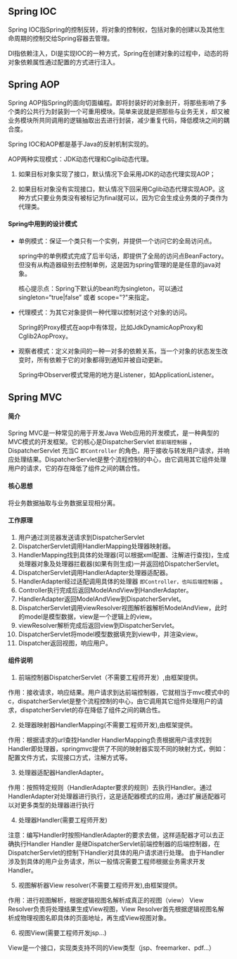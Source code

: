 ## Spring IOC
Spring IOC指Spring的控制反转，将对象的控制权，包括对象的创建以及其他生命周期的控制交给Spring容器去管理。

DI指依赖注入，DI是实现IOC的一种方式，Spring在创建对象的过程中，动态的将对象依赖属性通过配置的方式进行注入。

## Spring AOP
Spring  AOP指Spring的面向切面编程。即将封装好的对象剖开，将那些影响了多个类的公共行为封装到一个可重用模块。简单来说就是把那些与业务无关，却又被业务模块所共同调用的逻辑抽取出去进行封装，减少重复代码，降低模块之间的耦合度。

Spring IOC和AOP都是基于Java的反射机制实现的。

AOP两种实现模式：JDK动态代理和Cglib动态代理。

1. 如果目标对象实现了接口，默认情况下会采用JDK的动态代理实现AOP；

1. 如果目标对象没有实现接口，默认情况下回采用Cglib动态代理实现AOP。这种方式只要业务类没有被标记为final就可以，因为它会生成业务类的子类作为代理类。


#### Spring中用到的设计模式

- 单例模式：保证一个类只有一个实例，并提供一个访问它的全局访问点。

  spring中的单例模式完成了后半句话，即提供了全局的访问点BeanFactory。但没有从构造器级别去控制单例，这是因为spring管理的是是任意的java对象。 

  核心提示点：Spring下默认的bean均为singleton，可以通过singleton=“true|false” 或者 scope="?"来指定。

- 代理模式：为其它对象提供一种代理以控制对这个对象的访问。

  Spring的Proxy模式在aop中有体现，比如JdkDynamicAopProxy和Cglib2AopProxy。
- 观察者模式：定义对象间的一种一对多的依赖关系，当一个对象的状态发生改变时，所有依赖于它的对象都得到通知并被自动更新。

  Spring中Observer模式常用的地方是Listener，如ApplicationListener。
  
  
## Spring MVC
#### 简介
Spring MVC是一种常见的用于开发Java Web应用的开发模式，是一种典型的MVC模式的开发框架。它的核心是DispatcherServlet  `即前端控制器`  ，DispatcherServlet 充当C `即Controller` 的角色，用于接收与转发用户请求，并响应处理结果。DispatcherServlet是整个流程控制的中心，由它调用其它组件处理用户的请求，它的存在降低了组件之间的耦合性。

#### 核心思想
将业务数据抽取与业务数据呈现相分离。

#### 工作原理

1. 用户通过浏览器发送请求到DispatcherServlet
2. DispatcherServlet调用HandlerMapping处理器映射器。
3. HandlerMapping找到具体的处理器(可以根据xml配置、注解进行查找)，生成处理器对象及处理器拦截器(如果有则生成)一并返回给DispatcherServlet。
4. DispatcherServlet调用HandlerAdapter处理器适配器。
5. HandlerAdapter经过适配调用具体的处理器 `即Controller，也叫后端控制器` 。
6. Controller执行完成后返回ModelAndView到HandlerAdapter。
7. HandlerAdapter返回ModelAndView到DispatcherServlet。
8. DispatcherServlet调用viewResolver视图解析器解析ModelAndView，此时的model是模型数据，view是一个逻辑上的view。
9. viewResolver解析完成后返回view到DispatcherServlet。
10. DispatcherServlet将model模型数据填充到view中，并渲染view。
11. Dispatcher返回视图，响应用户。

#### 组件说明

1. 前端控制器DispatcherServlet（不需要工程师开发）,由框架提供。

  作用：接收请求，响应结果。用户请求到达前端控制器，它就相当于mvc模式中的c，dispatcherServlet是整个流程控制的中心，由它调用其它组件处理用户的请求，dispatcherServlet的存在降低了组件之间的耦合性。

2. 处理器映射器HandlerMapping(不需要工程师开发),由框架提供。

  作用：根据请求的url查找Handler
HandlerMapping负责根据用户请求找到Handler即处理器，springmvc提供了不同的映射器实现不同的映射方式，例如：配置文件方式，实现接口方式，注解方式等。

3. 处理器适配器HandlerAdapter。

  作用：按照特定规则（HandlerAdapter要求的规则）去执行Handler。通过HandlerAdapter对处理器进行执行，这是适配器模式的应用，通过扩展适配器可以对更多类型的处理器进行执行

4. 处理器Handler(需要工程师开发)

  注意：编写Handler时按照HandlerAdapter的要求去做，这样适配器才可以去正确执行Handler
Handler 是继DispatcherServlet前端控制器的后端控制器，在DispatcherServlet的控制下Handler对具体的用户请求进行处理。
由于Handler涉及到具体的用户业务请求，所以一般情况需要工程师根据业务需求开发Handler。

5. 视图解析器View resolver(不需要工程师开发),由框架提供。

  作用：进行视图解析，根据逻辑视图名解析成真正的视图（view）
View Resolver负责将处理结果生成View视图，View Resolver首先根据逻辑视图名解析成物理视图名即具体的页面地址，再生成View视图对象。 

6. 视图View(需要工程师开发jsp...)

 View是一个接口，实现类支持不同的View类型（jsp、freemarker、pdf...）



